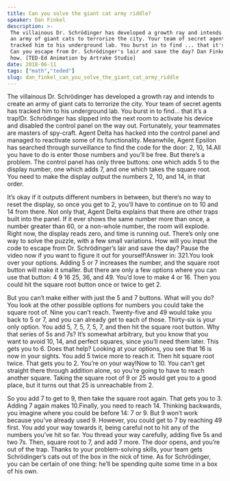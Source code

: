 ```yaml
---
title: Can you solve the giant cat army riddle?
speaker: Dan Finkel
description: >-
 The villainous Dr. Schrödinger has developed a growth ray and intends to create
 an army of giant cats to terrorize the city. Your team of secret agents has
 tracked him to his underground lab. You burst in to find ... that it's a trap!
 Can you escape from Dr. Schrödinger's lair and save the day? Dan Finkel shows
 how. [TED-Ed Animation by Artrake Studio]
date: 2018-06-11
tags: ["math","teded"]
slug: dan_finkel_can_you_solve_the_giant_cat_army_riddle
---
```


The villainous Dr. Schrödinger has developed a growth ray and intends to create an army
of giant cats to terrorize the city. Your team of secret agents has tracked him to his
underground lab. You burst in to find… that it’s a trap!Dr. Schrödinger has slipped into
the next room to activate his device and disabled the control panel on the way
out. Fortunately, your teammates are masters of spy-craft. Agent Delta has hacked into
the control panel and managed to reactivate some of its functionality. Meanwhile, Agent
Epsilon has searched through surveillance to find the code for the door: 2, 10, 14.All you
have to do is enter those numbers and you’ll be free. But there’s a problem. The control
panel has only three buttons: one which adds 5 to the display number, one which adds 7,
and one which takes the square root. You need to make the display output the numbers 2,
10, and 14, in that order.

It’s okay if it outputs different numbers in between, but there’s no way to reset the
display, so once you get to 2, you’ll have to continue on to 10 and 14 from there. Not
only that, Agent Delta explains that there are other traps built into the panel. If it
ever shows the same number more than once, a number greater than 60, or a non-whole
number, the room will explode. Right now, the display reads zero, and time is running out.
There’s only one way to solve the puzzle, with a few small variations. How will you input
the code to escape from Dr. Schrödinger’s lair and save the day? Pause the video now if
you want to figure it out for yourself!Answer in: 321.You look over your options. Adding 5
or 7 increases the number, and the square root button will make it smaller. But there are
only a few options where you can use that button: 4 9 16 25, 36, and 49. You’d love to
make 4 or 16. Then you could hit the square root button once or twice to get
2.

But you can’t make either with just the 5 and 7 buttons. What will you do? You look at the
other possible options for numbers you could take the square root of. Nine you can’t
reach. Twenty-five and 49 would take you back to 5 or 7, and you can already get to each
of those. Thirty-six is your only option. You add 5, 7, 5, 7, 5, 7, and then hit the square
root button. Why that series of 5s and 7s? It’s somewhat arbitrary, but you know that you
want to avoid 10, 14, and perfect squares, since you’ll need them later. This gets you to
6. Does that help? Looking at your options, you see that 16 is now in your sights. You add
5 twice more to reach it. Then hit square root twice. That gets you to 2. You’re on your
way!Now to 10. You can’t get straight there through addition alone, so you’re going to
have to reach another square. Taking the square root of 9 or 25 would get you to a good
place, but it turns out that 25 is unreachable from 2.

So you add 7 to get to 9, then take the square root again. That gets you to 3. Adding 7
again makes 10.Finally, you need to reach 14. Thinking backwards, you imagine where you
could be before 14: 7 or 9. But 9 won’t work because you’ve already used 9. However, you
could get to 7 by reaching 49 first. You add your way towards it, being careful not to
hit any of the numbers you’ve hit so far. You thread your way carefully, adding five 5s
and two 7s. Then, square root to 7, and add 7 more. The door opens, and you’re out of the
trap. Thanks to your problem-solving skills, your team gets Schrödinger’s cats out of the
box in the nick of time. As for Schrödinger, you can be certain of one thing: he’ll be
spending quite some time in a box of his own.

<!--
ad_duration=0
event="TED-Ed"
external_start_time=0
intro_duration=0
is_subtitle_required="False"
is_talk_featured="False"
language="en"
language_swap="False"
native_language="en"
number_of_related_talks=6
number_of_speakers=1
number_of_subtitled_videos=0
number_of_tags=2
number_of_talk_download_languages=17
number_of_talk_more_resources=0
number_of_talk_recommendations=0
number_of_talks_take_actions=0
post_ad_duration=0
published_timestamp="2018-06-11 19:59:40"
recording_date="2018-06-11"
speaker_is_published=0
speaker_name="Dan Finkel"
talk_name="Can you solve the giant cat army riddle?"
talks_tags=["math","teded"]
url_photo_talk="https://s3.amazonaws.com/talkstar-photos/uploads/09df38ac-06c9-4769-9dd9-45d512b9bd00/giantcat_textless.jpg"
url_webpage="https://www.ted.com/talks/dan_finkel_can_you_solve_the_giant_cat_army_riddle"
video_type_name="TED-Ed Original"
-->